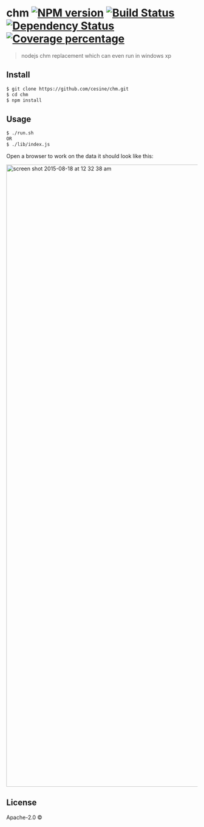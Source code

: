 # chm [![NPM version][npm-image]][npm-url] [![Build Status][travis-image]][travis-url] [![Dependency Status][daviddm-image]][daviddm-url] [![Coverage percentage][coveralls-image]][coveralls-url]
> nodejs chm replacement which can even run in windows xp



## Install

```sh
$ git clone https://github.com/cesine/chm.git
$ cd chm
$ npm install 
```


## Usage

```sh
$ ./run.sh 
OR
$ ./lib/index.js 
```
Open a browser to work on the data it should look like this:

<img width="1637" alt="screen shot 2015-08-18 at 12 32 38 am" src="https://cloud.githubusercontent.com/assets/196199/9322443/05546632-4541-11e5-9d07-3aacd97bfa64.png">


## License

Apache-2.0 © []()


[npm-image]: https://badge.fury.io/js/chm.svg
[npm-url]: https://npmjs.org/package/chm
[travis-image]: https://travis-ci.org/cesine/chm.svg?branch=master
[travis-url]: https://travis-ci.org/cesine/chm
[daviddm-image]: https://david-dm.org/cesine/chm.svg?theme=shields.io
[daviddm-url]: https://david-dm.org/cesine/chm
[coveralls-image]: https://coveralls.io/repos/cesine/chm/badge.svg
[coveralls-url]: https://coveralls.io/r/cesine/chm
